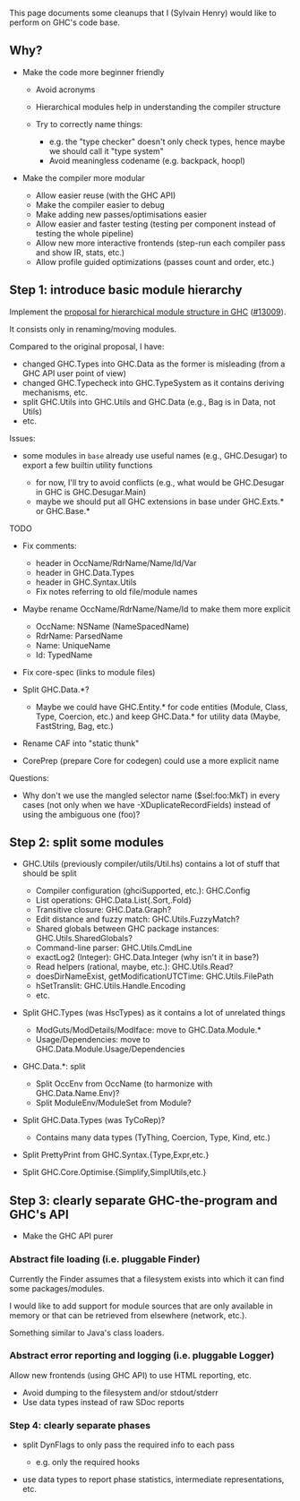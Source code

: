 
This page documents some cleanups that I (Sylvain Henry) would like to perform on GHC's code base.

## Why?

- Make the code more beginner friendly

  - Avoid acronyms
  - Hierarchical modules help in understanding the compiler structure
  - Try to correctly name things:

    - e.g. the "type checker" doesn't only check types, hence maybe we should call it "type system"
    - Avoid meaningless codename (e.g. backpack, hoopl)
- Make the compiler more modular

  - Allow easier reuse (with the GHC API)
  - Make the compiler easier to debug
  - Make adding new passes/optimisations easier
  - Allow easier and faster testing (testing per component instead of testing the whole pipeline)
  - Allow new more interactive frontends (step-run each compiler pass and show IR, stats, etc.)
  - Allow profile guided optimizations (passes count and order, etc.)

## Step 1: introduce basic module hierarchy


Implement the [proposal for hierarchical module structure in GHC](module-dependencies/hierarchical) ([\#13009](https://gitlab.haskell.org//ghc/ghc/issues/13009)).


It consists only in renaming/moving modules.


Compared to the original proposal, I have:

- changed GHC.Types into GHC.Data as the former is misleading (from a GHC API user point of view)
- changed GHC.Typecheck into GHC.TypeSystem as it contains deriving mechanisms, etc.
- split GHC.Utils into GHC.Utils and GHC.Data (e.g., Bag is in Data, not Utils)
- etc.


Issues:

- some modules in `base` already use useful names (e.g., GHC.Desugar) to export a few builtin utility functions

  - for now, I'll try to avoid conflicts (e.g., what would be GHC.Desugar in GHC is GHC.Desugar.Main)
  - maybe we should put all GHC extensions in base under GHC.Exts.\* or GHC.Base.\*

TODO

- Fix comments:

  - header in OccName/RdrName/Name/Id/Var
  - header in GHC.Data.Types
  - header in GHC.Syntax.Utils
  - Fix notes referring to old file/module names
- Maybe rename OccName/RdrName/Name/Id to make them more explicit

  - OccName: NSName (NameSpacedName)
  - RdrName: ParsedName
  - Name: UniqueName
  - Id: TypedName
- Fix core-spec (links to module files)
- Split GHC.Data.\*?

  - Maybe we could have GHC.Entity.\* for code entities (Module, Class, Type, Coercion, etc.) and keep GHC.Data.\* for utility data (Maybe, FastString, Bag, etc.)
- Rename CAF into "static thunk"
- CorePrep (prepare Core for codegen) could use a more explicit name


Questions:

- Why don't we use the mangled selector name ($sel:foo:MkT) in every cases (not only when we have -XDuplicateRecordFields) instead of using the ambiguous one (foo)?

## Step 2: split some modules

- GHC.Utils (previously compiler/utils/Util.hs) contains a lot of stuff that should be split

  - Compiler configuration (ghciSupported, etc.): GHC.Config
  - List operations: GHC.Data.List{.Sort,.Fold}
  - Transitive closure: GHC.Data.Graph?
  - Edit distance and fuzzy match: GHC.Utils.FuzzyMatch?
  - Shared globals between GHC package instances: GHC.Utils.SharedGlobals?
  - Command-line parser: GHC.Utils.CmdLine
  - exactLog2 (Integer): GHC.Data.Integer (why isn't it in base?)
  - Read helpers (rational, maybe, etc.): GHC.Utils.Read?
  - doesDirNameExist, getModificationUTCTime: GHC.Utils.FilePath
  - hSetTranslit: GHC.Utils.Handle.Encoding
  - etc.
- Split GHC.Types (was HscTypes) as it contains a lot of unrelated things

  - ModGuts/ModDetails/ModIface: move to GHC.Data.Module.\*
  - Usage/Dependencies: move to GHC.Data.Module.Usage/Dependencies
- GHC.Data.\*: split

  - Split OccEnv from OccName (to harmonize with GHC.Data.Name.Env)?
  - Split ModuleEnv/ModuleSet from Module?
- Split GHC.Data.Types (was TyCoRep)?

  - Contains many data types (TyThing, Coercion, Type, Kind, etc.)
- Split PrettyPrint from GHC.Syntax.{Type,Expr,etc.}
- Split GHC.Core.Optimise.{Simplify,SimplUtils,etc.}

## Step 3: clearly separate GHC-the-program and GHC's API

- Make the GHC API purer

### Abstract file loading (i.e. pluggable Finder)


Currently the Finder assumes that a filesystem exists into which it can find some packages/modules.


I would like to add support for module sources that are only available in memory or that can be retrieved from elsewhere (network, etc.).


Something similar to Java's class loaders.

### Abstract error reporting and logging (i.e. pluggable Logger)


Allow new frontends (using GHC API) to use HTML reporting, etc.

- Avoid dumping to the filesystem and/or stdout/stderr
- Use data types instead of raw SDoc reports

### Step 4: clearly separate phases

- split DynFlags to only pass the required info to each pass

  - e.g. only the required hooks
- use data types to report phase statistics, intermediate representations, etc.
